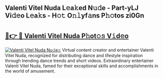 ## Valenti Vitel Nuda L𝚎a𝚔ed N𝚞𝚍e - Part-yLJ Vi𝚍𝚎o L𝚎a𝚔s - H𝚘𝚝 O𝚗𝚕yf𝚊ns P𝚑𝚘tos zi0Gn

# <h2><a href="http://kfccgu.oniu.top/?m=Valenti+Vitel+Nuda">🔗👉 🔴 Valenti Vitel Nuda P𝚑ot𝚘𝚜 V𝚒d𝚎o</a></h2>

[![Valenti Vitel Nuda Nu𝚍e𝚜](https://i.imgur.com/0qMVB7G.gif)](http://kfccgu.oniu.top/?m=Valenti+Vitel+Nuda)
Virtual content creator and entertainer Valenti Vitel Nuda, recognized for distributing dance and lifestyle inspiration through trending dance trends and short videos. Extraordinary entertainer Valenti Vitel Nuda, famed for their exceptional skills and accomplishments in the world of amusement.  
